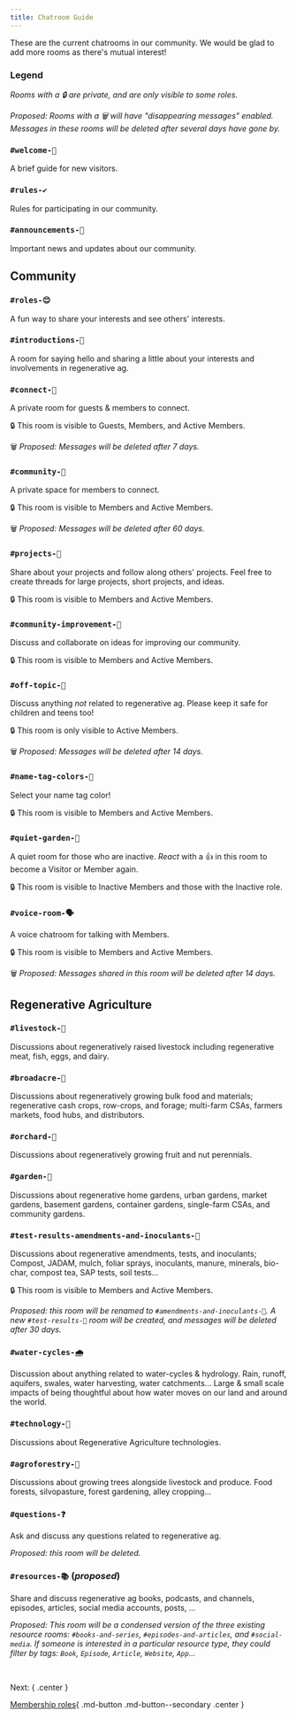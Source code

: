 ```yaml
---
title: Chatroom Guide
---
```


These are the current chatrooms in our community. We would be glad to add more rooms as there's mutual interest!



### Legend
_Rooms with a 🔒 are private, and are only visible to some roles._

_Proposed: Rooms with a 🗑 will have "disappearing messages" enabled. Messages in these rooms will be deleted after several days have gone by._

### **`#welcome-👋`**
A brief guide for new visitors.

### **`#rules-✔`**
Rules for participating in our community.

### **`#announcements-📢`**
Important news and updates about our community.



## Community

### **`#roles-😊`**
A fun way to share your interests and see others' interests.

### **`#introductions-🌟`**
A room for saying hello and sharing a little about your interests and involvements in regenerative ag.

### **`#connect-💬`**
A private room for guests & members to connect.

🔒 This room is visible to Guests, Members, and Active Members.

🗑 _Proposed: Messages will be deleted after 7 days._

### **`#community-💞`**
A private space for members to connect.

🔒 This room is visible to Members and Active Members.

🗑 _Proposed: Messages will be deleted after 60 days._

### **`#projects-📔`**
Share about your projects and follow along others' projects. Feel free to create threads for large projects, short projects, and ideas.

🔒 This room is visible to Members and Active Members.

### **`#community-improvement-🙏`**
Discuss and collaborate on ideas for improving our community.

🔒 This room is visible to Members and Active Members.

### **`#off-topic-🎨`**
Discuss anything _not_ related to regenerative ag. Please keep it safe for children and teens too! 

🔒 This room is only visible to Active Members.

🗑 _Proposed: Messages will be deleted after 14 days._

### **`#name-tag-colors-🌈`**
Select your name tag color!

🔒 This room is visible to Members and Active Members.

### **`#quiet-garden-🌷`**
A quiet room for those who are inactive. _React_ with a 👍 in this room to become a Visitor or Member again.

🔒 This room is visible to Inactive Members and those with the Inactive role.

### **`#voice-room-🗣`**
A voice chatroom for talking with Members.

🔒 This room is visible to Members and Active Members.

🗑 _Proposed: Messages shared in this room will be deleted after 14 days._




## Regenerative Agriculture

### **`#livestock-🐷`** 
Discussions about regeneratively raised livestock including regenerative meat, fish, eggs, and dairy.

### **`#broadacre-🌽`**
Discussions about regeneratively growing bulk food and materials; regenerative cash crops, row-crops, and forage; multi-farm CSAs, farmers markets, food hubs, and distributors.

### **`#orchard-🍏`**
Discussions about regeneratively growing fruit and nut perennials.

### **`#garden-🍅`**
Discussions about regenerative home gardens, urban gardens, market gardens, basement gardens, container gardens, single-farm CSAs, and community gardens.

### **`#test-results-amendments-and-inoculants-🦠`** 
Discussions about regenerative amendments, tests, and inoculants; Compost, JADAM, mulch, foliar sprays, inoculants, manure, minerals, bio-char, compost tea, SAP tests, soil tests...

🔒 This room is visible to Members and Active Members.

_Proposed: this room will be renamed to `#amendments-and-inoculants-🦠`. A new `#test-results-🔬` room will be created, and messages will be deleted after 30 days._

### **`#water-cycles-🌧`** 
Discussion about anything related to water-cycles & hydrology.  Rain, runoff, aquifers, swales, water harvesting, water catchments... Large & small scale impacts of being thoughtful about how water moves on our land and around the world.

### **`#technology-🚜`**
Discussions about Regenerative Agriculture technologies.

### **`#agroforestry-🌳`**
Discussions about growing trees alongside livestock and produce. Food forests, silvopasture, forest gardening, alley cropping...

### **`#questions-❓`**
Ask and discuss any questions related to regenerative ag.

_Proposed: this room will be deleted._

### **`#resources-📚`** (_proposed_)
Share and discuss regenerative ag books, podcasts, and channels, episodes, articles, social media accounts, posts, ...

_Proposed: This room will be a condensed version of the three existing resource rooms: `#books-and-series`, `#episodes-and-articles`, and `#social-media`. If someone is interested in a particular resource type, they could filter by tags: `Book`, `Episode`, `Article`, `Website`, `App`..._

&nbsp;

Next:
{ .center }

[Membership roles](roles.md){ .md-button .md-button--secondary .center }